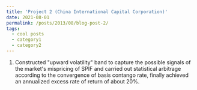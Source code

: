 ```yaml
---
title: 'Project 2 (China International Capital Corporation)'
date: 2021-08-01
permalink: /posts/2013/08/blog-post-2/
tags:
  - cool posts
  - category1
  - category2
---
```


1. Constructed "upward volatility" band to capture the possible signals of the market's mispricing of SPIF and carried out statistical arbitrage according to the convergence of basis contango rate, finally achieved an annualized excess rate of return of about 20%. 
